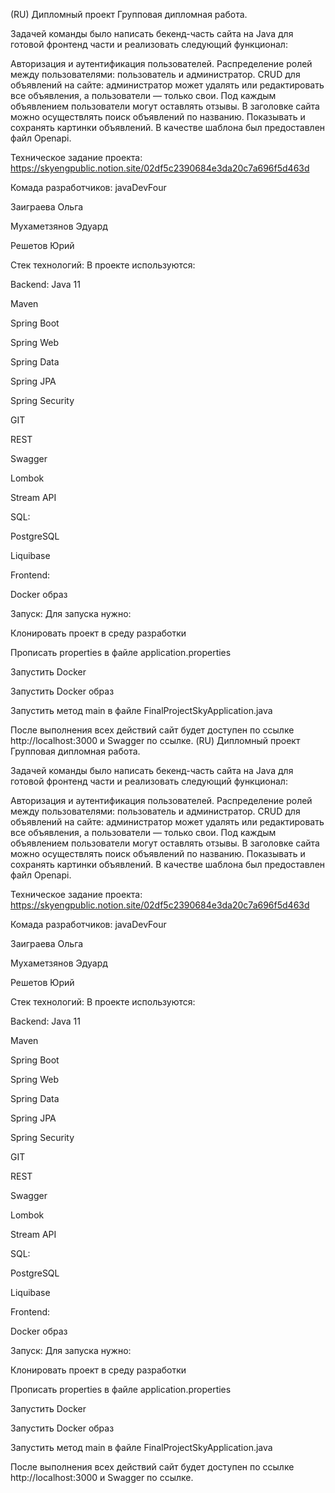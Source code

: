 (RU) Дипломный проект
Групповая дипломная работа. 

Задачей команды было написать бекенд-часть сайта на Java для готовой фронтенд части и реализовать следующий функционал:

Авторизация и аутентификация пользователей. Распределение ролей между пользователями: пользователь и администратор. CRUD для объявлений на сайте: администратор может удалять или редактировать все объявления, а пользователи — только свои. Под каждым объявлением пользователи могут оставлять отзывы. В заголовке сайта можно осуществлять поиск объявлений по названию. Показывать и сохранять картинки объявлений. В качестве шаблона был предоставлен файл Openapi.

Техническое задание проекта:
https://skyengpublic.notion.site/02df5c2390684e3da20c7a696f5d463d

Комада разработчиков: javaDevFour

Заиграева Ольга

Мухаметзянов Эдуард

Решетов Юрий

Стек технологий:
В проекте используются:

Backend:
Java 11

Maven

Spring Boot

Spring Web

Spring Data

Spring JPA

Spring Security

GIT

REST

Swagger

Lombok

Stream API

SQL:

PostgreSQL

Liquibase

Frontend:

Docker образ

Запуск:
Для запуска нужно:

Клонировать проект в среду разработки

Прописать properties в файле application.properties

Запустить Docker

Запустить Docker образ

Запустить метод main в файле FinalProjectSkyApplication.java

После выполнения всех действий сайт будет доступен по ссылке http://localhost:3000 и Swagger по ссылке.
(RU) Дипломный проект
Групповая дипломная работа. 

Задачей команды было написать бекенд-часть сайта на Java для готовой фронтенд части и реализовать следующий функционал:

Авторизация и аутентификация пользователей. Распределение ролей между пользователями: пользователь и администратор. CRUD для объявлений на сайте: администратор может удалять или редактировать все объявления, а пользователи — только свои. Под каждым объявлением пользователи могут оставлять отзывы. В заголовке сайта можно осуществлять поиск объявлений по названию. Показывать и сохранять картинки объявлений. В качестве шаблона был предоставлен файл Openapi.

Техническое задание проекта:
https://skyengpublic.notion.site/02df5c2390684e3da20c7a696f5d463d

Комада разработчиков: javaDevFour

Заиграева Ольга

Мухаметзянов Эдуард

Решетов Юрий

Стек технологий:
В проекте используются:

Backend:
Java 11

Maven

Spring Boot

Spring Web

Spring Data

Spring JPA

Spring Security

GIT

REST

Swagger

Lombok

Stream API

SQL:

PostgreSQL

Liquibase

Frontend:

Docker образ

Запуск:
Для запуска нужно:

Клонировать проект в среду разработки

Прописать properties в файле application.properties

Запустить Docker

Запустить Docker образ

Запустить метод main в файле FinalProjectSkyApplication.java

После выполнения всех действий сайт будет доступен по ссылке http://localhost:3000 и Swagger по ссылке.
